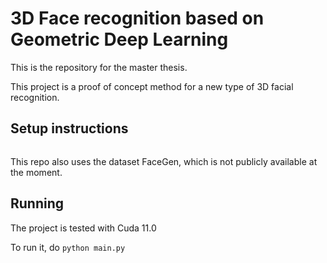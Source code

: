 # 3D Face recognition based on Geometric Deep Learning

This is the repository for the master thesis.

This project is a proof of concept method for a new type of 3D facial recognition.

## Setup instructions

```
```

This repo also uses the dataset FaceGen, which is not publicly available at the moment.

## Running

The project is tested with Cuda 11.0

To run it, do `python main.py`
